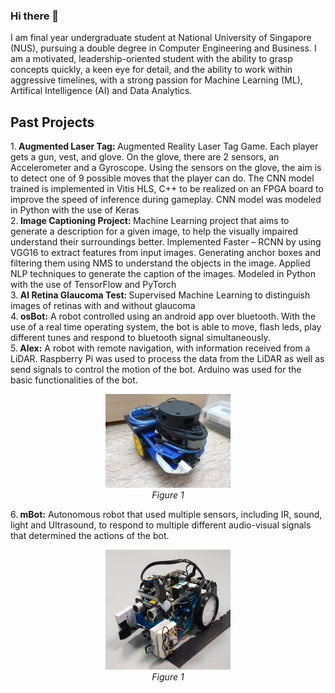 ### Hi there 👋

<!--
**prachi2023/prachi2023** is a ✨ _special_ ✨ repository because its `README.md` (this file) appears on your GitHub profile.
-->
I am final year undergraduate student at National University of Singapore (NUS), pursuing a double degree in Computer Engineering and Business. I am a motivated, leadership-oriented student with the ability to grasp concepts quickly, a keen eye for detail, and the ability to work within aggressive timelines, with a strong passion for Machine Learning (ML), Artifical Intelligence (AI) and Data Analytics. 


<!-- - 👯 I’m looking to collaborate on ...
- 🔭 I’m currently working on [NotUS, a Command Line Application that makes use of software engineering principles] (https://github.com/AY2021S1-CS2113-T13-1/tp)
- 🌱 I’m currently learning about Real Time Operating Systems and Data Analytics 
Here are some ideas to get you started:
- 🤔 I’m looking for help with ...
- 💬 Ask me about ...
- 📫 How to reach me: 
- 😄 Pronouns: ...
- ⚡ Fun fact: ...
-->

## Past Projects 
1.<b> Augmented Laser Tag: </b>  Augmented Reality Laser Tag Game. Each player gets a gun, vest, and glove. On the glove, there are 2 sensors, an Accelerometer and a Gyroscope. Using the sensors on the glove, the aim is to detect one of 9 possible moves that the player can do. The CNN model trained is implemented in Vitis HLS, C++ to be realized on an FPGA board to improve the speed of inference during gameplay. CNN model was modeled in Python with the use of Keras </br>
2.<b> Image Captioning Project: </b> Machine Learning project that aims to generate a description for a given image, to help the visually impaired understand their surroundings better. Implemented Faster – RCNN by using VGG16 to extract features from input images. Generating anchor boxes and filtering them using NMS to understand the objects in the image. Applied NLP techniques to generate the caption of the images. Modeled in Python with the use of TensorFlow and PyTorch </br>
3.<b> AI Retina Glaucoma Test: </b> Supervised Machine Learning to distinguish images of retinas with and without glaucoma </br>
4.<b> osBot:</b> A robot controlled using an android app over bluetooth. With the use of a real time operating system, the bot is able to move, flash leds, play different tunes and respond to bluetooth signal simultaneously. </br>
5.<b> Alex:</b> A robot with remote navigation, with information received from a LiDAR. Raspberry Pi was used to process the data from the LiDAR as well as send signals to control the motion of the bot. Arduino was used for the basic functionalities of the bot. </br>
<p align="center">
  <img alt="alex" src="images/alex.jpg" alt="drawing" width="200"  />
  <br><em>Figure 1</em>
</p>
6.<b> mBot:</b> Autonomous robot that used multiple sensors, including IR, sound, light and Ultrasound, to respond to multiple different audio-visual signals that determined the actions of the bot. 
<p align="center">
  <img alt="mBot" src="images/mbot.jpg" alt="drawing" width="200" />
  <br><em>Figure 1</em>
</p>
